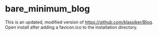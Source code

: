 bare_minimum_blog
====

This is an updated, modified version of https://github.com/klassiker/Blog.
Open install after adding a favicon.ico to the installation directory.

